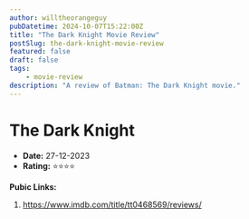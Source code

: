 ```yaml
---
author: willtheorangeguy
pubDatetime: 2024-10-07T15:22:00Z
title: "The Dark Knight Movie Review"
postSlug: the-dark-knight-movie-review
featured: false
draft: false
tags:
    - movie-review
description: "A review of Batman: The Dark Knight movie."
---
```


# The Dark Knight

- **Date:** 27-12-2023
- **Rating:** ⭐⭐⭐⭐

**Pubic Links:**

1. https://www.imdb.com/title/tt0468569/reviews/
